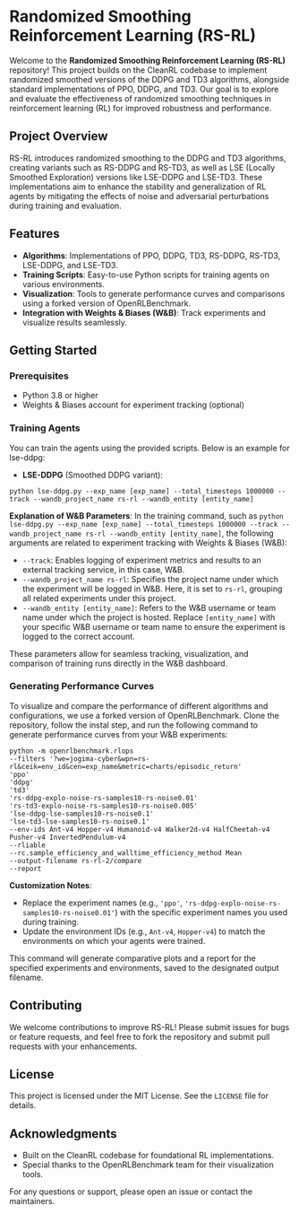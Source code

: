 # Randomized Smoothing Reinforcement Learning (RS-RL)

Welcome to the **Randomized Smoothing Reinforcement Learning (RS-RL)** repository! This project builds on the CleanRL codebase to implement randomized smoothed versions of the DDPG and TD3 algorithms, alongside standard implementations of PPO, DDPG, and TD3. Our goal is to explore and evaluate the effectiveness of randomized smoothing techniques in reinforcement learning (RL) for improved robustness and performance.

## Project Overview

RS-RL introduces randomized smoothing to the DDPG and TD3 algorithms, creating variants such as RS-DDPG and RS-TD3, as well as LSE (Locally Smoothed Exploration) versions like LSE-DDPG and LSE-TD3. These implementations aim to enhance the stability and generalization of RL agents by mitigating the effects of noise and adversarial perturbations during training and evaluation.

## Features

- **Algorithms**: Implementations of PPO, DDPG, TD3, RS-DDPG, RS-TD3, LSE-DDPG, and LSE-TD3.
- **Training Scripts**: Easy-to-use Python scripts for training agents on various environments.
- **Visualization**: Tools to generate performance curves and comparisons using a forked version of OpenRLBenchmark.
- **Integration with Weights & Biases (W&B)**: Track experiments and visualize results seamlessly.

## Getting Started

### Prerequisites

- Python 3.8 or higher
- Weights & Biases account for experiment tracking (optional)

### Training Agents

You can train the agents using the provided scripts. Below is an example for lse-ddpg:

- **LSE-DDPG** (Smoothed DDPG variant):
```
python lse-ddpg.py --exp_name [exp_name] --total_timesteps 1000000 --track --wandb_project_name rs-rl --wandb_entity [entity_name]
```

**Explanation of W&B Parameters**:
In the training command, such as `python lse-ddpg.py --exp_name [exp_name] --total_timesteps 1000000 --track --wandb_project_name rs-rl --wandb_entity [entity_name]`, the following arguments are related to experiment tracking with Weights & Biases (W&B):
- `--track`: Enables logging of experiment metrics and results to an external tracking service, in this case, W&B.
- `--wandb_project_name rs-rl`: Specifies the project name under which the experiment will be logged in W&B. Here, it is set to `rs-rl`, grouping all related experiments under this project.
- `--wandb_entity [entity_name]`: Refers to the W&B username or team name under which the project is hosted. Replace `[entity_name]` with your specific W&B username or team name to ensure the experiment is logged to the correct account.

These parameters allow for seamless tracking, visualization, and comparison of training runs directly in the W&B dashboard.

### Generating Performance Curves

To visualize and compare the performance of different algorithms and configurations, we use a forked version of OpenRLBenchmark. Clone the repository, follow the instal step, and run the following command to generate performance curves from your W&B experiments:
```
python -m openrlbenchmark.rlops
--filters '?we=jogima-cyber&wpn=rs-rl&ceik=env_id&cen=exp_name&metric=charts/episodic_return'
'ppo'
'ddpg'
'td3'
'rs-ddpg-explo-noise-rs-samples10-rs-noise0.01'
'rs-td3-explo-noise-rs-samples10-rs-noise0.005'
'lse-ddpg-lse-samples10-rs-noise0.1'
'lse-td3-lse-samples10-rs-noise0.1'
--env-ids Ant-v4 Hopper-v4 Humanoid-v4 Walker2d-v4 HalfCheetah-v4 Pusher-v4 InvertedPendulum-v4
--rliable
--rc.sample_efficiency_and_walltime_efficiency_method Mean
--output-filename rs-rl-2/compare
--report
```

**Customization Notes**:
- Replace the experiment names (e.g., `'ppo'`, `'rs-ddpg-explo-noise-rs-samples10-rs-noise0.01'`) with the specific experiment names you used during training.
- Update the environment IDs (e.g., `Ant-v4`, `Hopper-v4`) to match the environments on which your agents were trained.

This command will generate comparative plots and a report for the specified experiments and environments, saved to the designated output filename.

## Contributing

We welcome contributions to improve RS-RL! Please submit issues for bugs or feature requests, and feel free to fork the repository and submit pull requests with your enhancements.

## License

This project is licensed under the MIT License. See the `LICENSE` file for details.

## Acknowledgments

- Built on the CleanRL codebase for foundational RL implementations.
- Special thanks to the OpenRLBenchmark team for their visualization tools.

For any questions or support, please open an issue or contact the maintainers.

